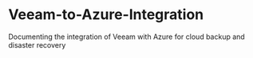 # Veeam-to-Azure-Integration
Documenting the integration of Veeam with Azure for cloud backup and disaster recovery
